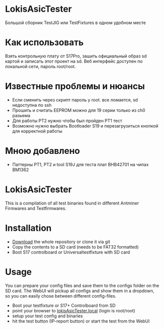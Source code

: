 # LokisAsicTester 

Большой сборник TestJIG или TestFixtures в одном удобном месте

# Как использовать
Взять контрольную плату от S17Pro, зашить официальный образ sd картой и записать этот проект на sd.
Веб интерфейс доступен по локальной сети, пароль root/root.

# Известные проблемы и нюансы
- Если сменить через скрипт пароль у root. все ломается, sd недоступна по ssh
- Прошить и считать EEPROM можно для 19 серии только из ch0 разьема
- Для работы PT2 нужно чтобы был пройден PT1 тест
- Возможно нужно выбрать Bootloader S19 и перезагрузиться кнопкой для корректной работы

# Мною добавлено
- Паттерны PT1, PT2 и tool S19J для теста плат BHB42701 на чипах BM1362
# LokisAsicTester
This is a compilation of all test binaries found in different Antminer Firmwares and Testfirmwares.

# Installation
- [Download](https://github.com/LOKisGithub/LokisAsicTester/archive/refs/heads/main.zip) the whole repository or clone it via git
- Copy the contents to a SD card (needs to be FAT32 formatted)
- Boot S17 controlboard or Universaltestfixture with SD card

# Usage
You can prepare your config files and save them to the configs folder on the SD card. The WebUI will pickup all configs and show them in a dropdown, so you can easily chose between different config-files.

- Boot your testfixture or S17+ Controlboard from SD
- point your browser to [lokisAsicTester.local](http://lokisAsicTester.local) (login is root/root)
- setup your test config and binaries
- hit the test button (IP-report button) or start the test from the WebUI


